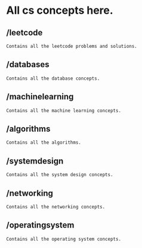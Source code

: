 # All cs concepts here.

## /leetcode
```
Contains all the leetcode problems and solutions.
```

## /databases
```
Contains all the database concepts.
```

## /machinelearning
```
Contains all the machine learning concepts.
```

## /algorithms
```
Contains all the algorithms.
```

## /systemdesign
```
Contains all the system design concepts.
```

## /networking
```
Contains all the networking concepts.
```

## /operatingsystem
```
Contains all the operating system concepts.
```


